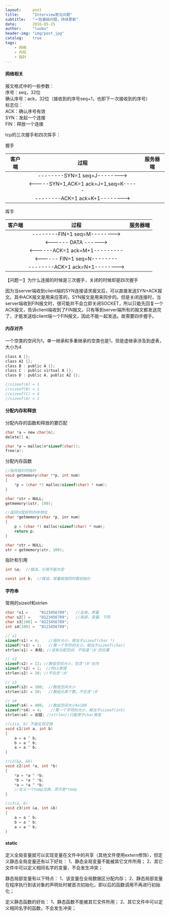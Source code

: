 ```yaml
---
layout:     post
title:      "Interview常见问题"
subtitle:   "一些基础问题，持续更新"
date:       2016-05-25
author:     "luobu"
header-img: "img/post.jpg"
catalog:    true
tags:
    - 网络
    - 内存
    - 指针
---
```



#### 网络相关

报文格式中的一些参数：  
序号：seq，32位  
确认序号：ack，32位（接收到的序号seq+1，也即下一次接收到的序号）  
标志位：  
ACK：确认序号有效  
SYN：发起一个连接  
FIN：释放一个连接  


tcp的三次握手和四次挥手：

握手  

|   客户端   |         过程         | 服务器端 | 
| :--------: | :------------------: | :------: |
|            | --------SYN=1 seq=J--------> |          |
|            | <-----SYN=1,ACK=1 ack=J+1,seq=K----- |          |
|            | --------ACK=1 ack=K+1--------> |          |

挥手


|   客户端   |         过程         | 服务器端 | 
| :--------: | :------------------: | :------: |
|            | --------FIN=1 seq=M--------> |          |
|            | <------ DATA ------> |          |
|            | <------ACK=1 ack=M+1---------  |          |
|            | <------ FIN=1 seq=N-------- |          |
|            | --------ACK=1 ack=N+1--------> |          |




【问题一】为什么连接的时候是三次握手，关闭的时候却是四次握手

因为当server端收到client端的SYN连接请求报文后，可以直接发送SYN+ACK报文。其中ACK报文是用来应答的，SYN报文是用来同步的。但是关闭连接时，当server端收到FIN报文时，很可能并不会立即关闭SOCKET，所以只能先回复一个ACK报文，告诉client端收到了FIN报文。只有等到server端所有的报文都发送完了，才能发送给client端一个FIN报文，因此不能一起发送。故需要四步握手。


#### 内存对齐

一个空类的空间为1，单一继承和多重继承的空类也是1，但是虚继承涉及到虚表，大小为4

``` c
class A {};
class A1 {};
class B : public A {};
class C : public virtual A {};
class D : public A, public A2 {};

//sizeof(A) = 1
//sizeof(B) = 1
//sizeof(C) = 4
//sizeof(A) = 1
```



#### 分配内存和释放

分配内存的函数和释放的要匹配

``` c
char *a = new char[n];
delete[] a;

char *a = malloc(n*sizeof(char));
free(a);
```



分配内存函数

``` c
//指向指针的指针
void getmemory(char **p, int num)
{
    *p = (char *) malloc(sizeof(char) * num);
}

char *str = NULL;
getmemory(&str, 100);
```

``` c
//返回分配好的内存地址
char *getmemory(char *p, inr num)
{
    p = (char *) malloc(sizeof(char) * num);
    return p;
}

char *str = NULL;
str = getmemory(str, 100);
```



指针和引用

``` c
int &a;  //错误，引用不能为空

const int b;  //错误，常量赋值同时需初始化
```

#### 字符串


常用的sizeof和strlen


``` c
char *s1 =     "0123456789";   //全局，常量
char s2[] =    "0123456789";   //局部，变量，下同
char s3[100] = "0123456789";
int s4[100] =  "0123456789";
```

``` c
// s1
sizeof(s1) = 4;    //指针大小，相当于sizeof(char *)
sizeof(*s1) = 1;   //第一个字符的大小，相当于sizeof(char)
strlen(s1) = 未知; //没有分配空间，不知道'\0'的位置

// s2
sizeof(s2) = 11; //数组空间大小，包含'\0'在内
sizeof(*s2) = 1;  //同s1原理
strlen(s2) = 10; //不包含'\0'

// s3
sizeof(s3) = 100;  //数组空间大小
strlen(s3) = 10;   //数组元素个数，不包含'\0'

// s4
sizeof(s4) = 400;  //数组空间大小4x100
sizeof(*s4) = 4;    //第一个字符的大小，相当于sizeof(int)
strlen(s4) = 出错; //strlen()只能用于char类型
```



``` c
//c1(a, b) 不能实现交换
void c1(int a, int b)
{
    a = a ^ b;
    b = a ^ b;
    a = a ^ b;
}

//c2(&a, &b)
void c2(int *a, int *b)   
{
    *a = *a ^ *b;
    *b = *a ^ *b;
    *a = *a ^ *b;
    //定义一个temp交换，而不是*temp
}

//c3(a, b)
void c3(int &a, int &b)
{
    a = a ^ b;
    b = a ^ b;
    a = a ^ b;
}
```



#### static


定义全局变量就可以实现变量在文件中的共享（其他文件使用extern修饰），但定义静态全局变量还有以下好处：
1、静态全局变量不能被其它文件所用；
2、其它文件中可以定义相同名字的变量，不会发生冲突；

静态局部变量有以下特点：
1、该变量在全局数据区分配内存；
2、静态局部变量在程序执行到该对象的声明处时被首次初始化，即以后的函数调用不再进行初始化；

定义静态函数的好处：
1、静态函数不能被其它文件所用；
2、其它文件中可以定义相同名字的函数，不会发生冲突；